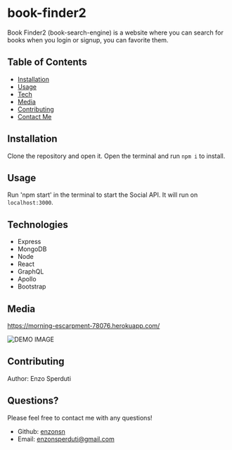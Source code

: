 # book-finder2

Book Finder2 (book-search-engine) is a website where you can search for books when you login or signup, you can favorite them.

## Table of Contents

- [Installation](#installation)
- [Usage](#usage)
- [Tech](#technologies)
- [Media](#media)
- [Contributing](#contributing)
- [Contact Me](#questions)

## Installation

Clone the repository and open it. Open the terminal and run `npm i` to install.

## Usage

Run 'npm start' in the terminal to start the Social API. It will run on `localhost:3000`.

## Technologies

- Express
- MongoDB
- Node
- React
- GraphQL
- Apollo
- Bootstrap

## Media

https://morning-escarpment-78076.herokuapp.com/

![DEMO IMAGE]()

## Contributing

Author: Enzo Sperduti


## Questions?

Please feel free to contact me with any questions!

- Github: [enzonsn](https://github.com/enzonsn)
- Email: [enzonsperduti@gmail.com](enzonsperduti@gmail.com)
